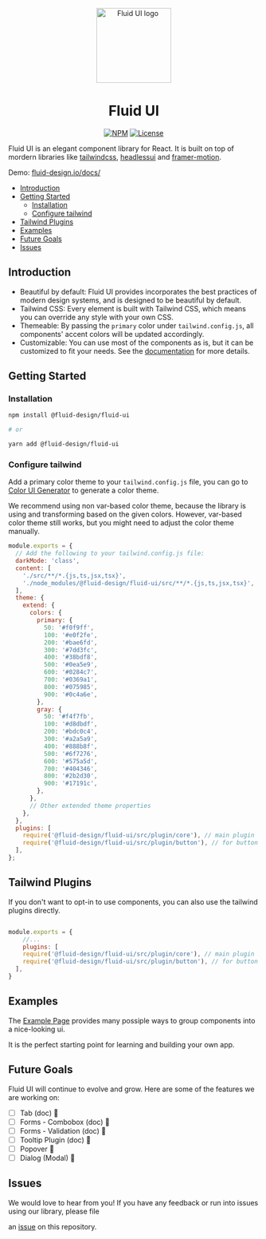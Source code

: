 <!-- markdownlint-disable-next-line -->
<p align="center">
  <a href="https://fluid-design.io/docs/" rel="noopener" target="_blank"><img width="150" src="https://user-images.githubusercontent.com/13263720/205263424-c7458db9-a1ea-4b7c-8c0b-cfdc811fb5f4.png" alt="Fluid UI logo"></a>
</p>

<h1 align="center">Fluid UI</h1>

<div align="center">

[![NPM](https://img.shields.io/npm/v/@fluid-design/fluid-ui.svg)](https://www.npmjs.com/package/@fluid-design/fluid-ui)
[![License](https://img.shields.io/badge/license-MIT-blue.svg)](https://github.com/fluid-design-io/fluid-ui/blob/main/LICENSE)

</div>

Fluid UI is an elegant component library for React. It is built on top of mordern libraries like [tailwindcss](https://tailwindcss.com/), [headlessui](https://headlessui.dev/) and [framer-motion](https://www.framer.com/motion/).

Demo: [fluid-design.io/docs/](https://fluid-design.io/docs/)

- [Introduction](#introduction)
- [Getting Started](#getting-started)
  - [Installation](#installation)
  - [Configure tailwind](#configure-tailwind)
- [Tailwind Plugins](#tailwind-plugins)
- [Examples](#examples)
- [Future Goals](#future-goals)
- [Issues](#issues)

## Introduction

- Beautiful by default: Fluid UI provides incorporates the best practices of modern design systems, and is designed to be beautiful by default.
- Tailwind CSS: Every element is built with Tailwind CSS, which means you can override any style with your own CSS.
- Themeable: By passing the `primary` color under `tailwind.config.js`, all components' accent colors will be updated accordingly.
- Customizable: You can use most of the components as is, but it can be customized to fit your needs. See the [documentation](https://fluid-design.io/docs/) for more details.

##  Getting Started

### Installation

```bash
npm install @fluid-design/fluid-ui

# or

yarn add @fluid-design/fluid-ui
```

### Configure tailwind

Add a primary color theme to your `tailwind.config.js` file,
you can go to [Color UI Generator](https://fluid-color.vercel.app/) to generate a color theme.

We recommend using non var-based color theme, because the library is using and transforming based on the given colors.
However, var-based color theme still works, but you might need to adjust the color theme manually.

```js tailwind.config.js
module.exports = {
  // Add the following to your tailwind.config.js file:
  darkMode: 'class',
  content: [
    './src/**/*.{js,ts,jsx,tsx}',
    './node_modules/@fluid-design/fluid-ui/src/**/*.{js,ts,jsx,tsx}',
  ],
  theme: {
    extend: {
      colors: {
        primary: {
          50: '#f0f9ff',
          100: '#e0f2fe',
          200: '#bae6fd',
          300: '#7dd3fc',
          400: '#38bdf8',
          500: '#0ea5e9',
          600: '#0284c7',
          700: '#0369a1',
          800: '#075985',
          900: '#0c4a6e',
        },
        gray: {
          50: '#f4f7fb',
          100: '#d8dbdf',
          200: '#bdc0c4',
          300: '#a2a5a9',
          400: '#888b8f',
          500: '#6f7276',
          600: '#575a5d',
          700: '#404346',
          800: '#2b2d30',
          900: '#17191c',
        },
      },
      // Other extended theme properties
    },
  },
  plugins: [
    require('@fluid-design/fluid-ui/src/plugin/core'), // main plugin
    require('@fluid-design/fluid-ui/src/plugin/button'), // for button component
  ],
};
```

## Tailwind Plugins

If you don't want to opt-in to use components, you can also use the tailwind plugins directly.

```js tailwind.config.js

module.exports = {
    //...
    plugins: [
    require('@fluid-design/fluid-ui/src/plugin/core'), // main plugin
    require('@fluid-design/fluid-ui/src/plugin/button'), // for button component
  ],
}
```

##  Examples

The [Example Page](http://fluid-design.io/docs/examples) provides many possiple ways to group components into a nice-looking ui.

It is the perfect starting point for learning and building your own app.

##  Future Goals

Fluid UI will continue to evolve and grow. Here are some of the features we are working on:

- [ ] Tab (doc) 📄
- [ ] Forms - Combobox (doc) 📄
- [ ] Forms - Validation  (doc) 📄
- [ ] Tooltip Plugin (doc) 📄
- [ ] Popover 🚧
- [ ] Dialog (Modal) 🚧

## Issues

We would love to hear from you! If you have any feedback or run into issues using our library, please file

an [issue](https://github.com/fluid-design-io/fluid/issues/new) on this repository.

